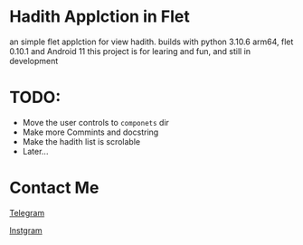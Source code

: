 # Hadith Applction in Flet
an simple flet applction for view hadith.
builds with python 3.10.6 arm64, flet 0.10.1 and Android 11
this project is for learing and fun, and still in development

# TODO:
  -  Move the user controls to `componets` dir
  -  Make more Commints and docstring
  -  Make the hadith list is scrolable
  -  Later...

# Contact Me
[Telegram](https://t.me/nnk0o)

[Instgram](https://www.instagram.com/griffith.kintaro/)